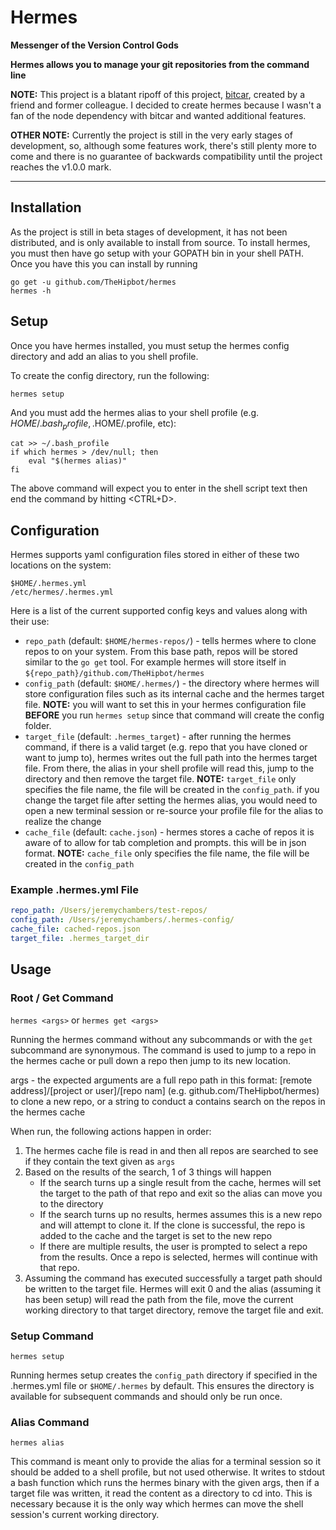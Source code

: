 # Hermes
**Messenger of the Version Control Gods**

**Hermes allows you to manage your git repositories from the command line**

**NOTE:** This project is a blatant ripoff of this project, [bitcar](https://github.com/carsdotcom/bitcar), created by a friend and former colleague. I decided to create hermes because I wasn't a fan of the node dependency with bitcar and wanted additional features.

**OTHER NOTE:** Currently the project is still in the very early stages of development, so, although some features work, there's still plenty more to come and there is no guarantee of backwards compatibility until the project reaches the v1.0.0 mark. 

----

## Installation

As the project is still in beta stages of development, it has not been distributed, and is only available to install from source. To install hermes, you must then have go setup with your GOPATH bin in your shell PATH. Once you have this you can install by running

    go get -u github.com/TheHipbot/hermes
    hermes -h

## Setup

Once you have hermes installed, you must setup the hermes config directory and add an alias to you shell profile. 

To create the config directory, run the following:

    hermes setup

And you must add the hermes alias to your shell profile (e.g. $HOME/.bash_profile, .$HOME/.profile, etc):

    cat >> ~/.bash_profile
    if which hermes > /dev/null; then
        eval "$(hermes alias)"
    fi

The above command will expect you to enter in the shell script text then end the command by hitting <CTRL+D>.

## Configuration

Hermes supports yaml configuration files stored in either of these two locations on the system:

    $HOME/.hermes.yml
    /etc/hermes/.hermes.yml

Here is a list of the current supported config keys and values along with their use:

* `repo_path` (default: `$HOME/hermes-repos/`) - tells hermes where to clone repos to on your system. From this base path, repos will be stored similar to the `go get` tool. For example hermes will store itself in `${repo_path}/github.com/TheHipbot/hermes`
* `config_path` (default: `$HOME/.hermes/`) - the directory where hermes will store configuration files such as its internal cache and the hermes target file. **NOTE:** you will want to set this in your hermes configuration file **BEFORE** you run `hermes setup` since that command will create the config folder. 
* `target_file` (default: `.hermes_target`) -  after running the hermes command, if there is a valid target (e.g. repo that you have cloned or want to jump to), hermes writes out the full path into the hermes target file. From there, the alias in your shell profile will read this, jump to the directory and then remove the target file. **NOTE:** `target_file` only specifies the file name, the file will be created in the `config_path`. if you change the target file after setting the hermes alias, you would need to open a new terminal session or re-source your profile file for the alias to realize the change
* `cache_file` (default: `cache.json`) - hermes stores a cache of repos it is aware of to allow for tab completion and prompts. this will be in json format. **NOTE:** `cache_file` only specifies the file name, the file will be created in the `config_path`

### Example .hermes.yml File

```yaml
repo_path: /Users/jeremychambers/test-repos/
config_path: /Users/jeremychambers/.hermes-config/
cache_file: cached-repos.json
target_file: .hermes_target_dir
```

## Usage

### Root / Get Command

`hermes <args>` or `hermes get <args>`

Running the hermes command without any subcommands or with the `get` subcommand are synonymous. The command is used to jump to a repo in the hermes cache or pull down a repo then jump to its new location.

args - the expected arguments are a full repo path in this format: [remote address]/[project or user]/[repo nam] (e.g. github.com/TheHipbot/hermes) to clone a new repo, or a string to conduct a contains search on the repos in the hermes cache

When run, the following actions happen in order:

1. The hermes cache file is read in and then all repos are searched to see if they contain the text given as `args`
2. Based on the results of the search, 1 of 3 things will happen
    * If the search turns up a single result from the cache, hermes will set the target to the path of that repo and exit so the alias can move you to the directory
    * If the search turns up no results, hermes assumes this is a new repo and will attempt to clone it. If the clone is successful, the repo is added to the cache and the target is set to the new repo
    * If there are multiple results, the user is prompted to select a repo from the results. Once a repo is selected, hermes will continue with that repo.
3. Assuming the command has executed successfully a target path should be written to the target file. Hermes will exit 0 and the alias (assuming it has been setup) will read the path from the file, move the current working directory to that target directory, remove the target file and exit.

### Setup Command

`hermes setup`

Running hermes setup creates the `config_path` directory if specified in the .hermes.yml file or `$HOME/.hermes` by default. This ensures the directory is available for subsequent commands and should only be run once.

### Alias Command

`hermes alias`

This command is meant only to provide the alias for a terminal session so it should be added to a shell profile, but not used otherwise. It writes to stdout a bash function which runs the hermes binary with the given args, then if a target file was written, it read the content as a directory to cd into. This is necessary because it is the only way which hermes can move the shell session's current working directory. 